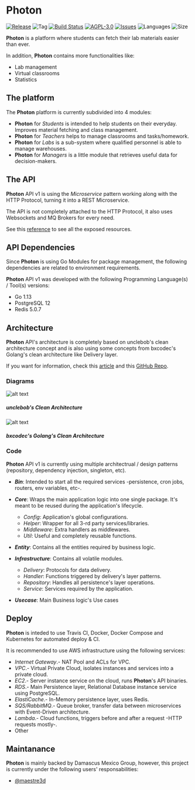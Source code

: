 # Photon
[![Release](https://img.shields.io/github/release/damascus-mx/photon-api)](https://github.com/damascus-mx/photon-api/releases)
![Tag](https://img.shields.io/github/v/tag/damascus-mx/photon-api)
[![Build Status](https://travis-ci.com/damascus-mx/photon-api.svg?branch=master)](https://travis-ci.com/damascus-mx/photon-api)
[![AGPL-3.0](https://img.shields.io/github/license/damascus-mx/photon-api)](LICENSE)
[![Issues](https://img.shields.io/github/issues/damascus-mx/photon-api)](https://github.com/damascus-mx/photon-api/issues)
![Languages](https://img.shields.io/github/languages/count/damascus-mx/photon-api)
![Size](https://img.shields.io/github/repo-size/damascus-mx/photon-api)

**Photon** is a platform where students can fetch their lab materials easier than ever.

In addition, **Photon** contains more functionalities like:
* Lab management
* Virtual classrooms
* Statistics

## The platform
The **Photon** platform is currently subdivided into 4 modules:
* **Photon** for _Students_ is intended to help students on their everyday. Improves material fetching and class management.
* **Photon** for _Teachers_ helps to manage classrooms and tasks/homework.
* **Photon** for _Labs_ is a sub-system where qualified personnel is able to manage warehouses.
* **Photon** for _Managers_ is a little module that retrieves useful data for decision-makers.

## The API
**Photon** API v1 is using the _Microservice_ pattern working along with the HTTP Protocol, turning it into a REST Microservice.

The API is not completely attached to the HTTP Protocol, it also uses Websockets and MQ Brokers for every need.

See this [reference](https://github.com/damascus-mx/photon-api) to see all the exposed resources.

## API Dependencies
Since **Photon** is using Go Modules for package management, the following dependencies are related to environment requirements.

**Photon** API v1 was developed with the following Programming Language(s) / Tool(s) versions:
* Go 1.13
* PostgreSQL 12
* Redis 5.0.7

## Architecture
**Photon** API's architecture is completely based on unclebob's clean architecture concept and is also using some concepts from bxcodec's Golang's clean architecture like Delivery layer.

If you want for information, check this [article](https://pusher.com/tutorials/clean-architecture-introduction) and this [GitHub Repo](https://github.com/bxcodec/go-clean-arch).

### Diagrams
![alt text](https://images.ctfassets.net/1es3ne0caaid/2zvDDUcdpuYqIM06WgU2sC/d706d509886f88be185fa007f6b43402/clean-architecture-ex-4.png "Clean architecture schema")
##### _unclebob's Clean Architecture_
![alt text](https://raw.githubusercontent.com/bxcodec/go-clean-arch/master/clean-arch.png "Clean architecture for Go")
##### _bxcodec's Golang's Clean Architecture_

### Code
**Photon** API v1 is currently using multiple architectrual / design patterns (repository, dependency injection, singleton, etc).

* **_Bin_**: Intended to start all the required services -persistence, cron jobs, routers, env variables, etc-.
* **_Core_**: Wraps the main application logic into one single package. It's meant to be reused during the application's lifecycle.
  * _Config_: Application's global configurations.
  * _Helper_: Wrapper for all 3-rd party services/libraries.
  * _Middleware_: Extra handlers as middlewares.
  * _Util_: Useful and completely reusable functions.

* **_Entity_**: Contains all the entities required by business logic.
* **_Infrastructure_**: Contains all volatile modules.
  * _Delivery_: Protocols for data delivery.
  * _Handler_: Functions triggered by delivery's layer patterns.
  * _Repository_: Handles all persistence's layer operations.
  * _Service_: Services required by the application.
* **_Usecase_**: Main Business logic's Use cases

## Deploy
**Photon** is inteded to use Travis CI, Docker, Docker Compose and Kubernetes for automated deploy & CI.

It is recommended to use AWS infrastructure using the following services:
* _Internet Gateway_.- NAT Pool and ACLs for VPC.
* _VPC_.- Virtual Private Cloud, isolates instances and services into a private cloud.
* _EC2_.- Server instance service on the cloud, runs **Photon**'s API binaries.
* _RDS_.- Main Persistence layer, Relational Database instance service using PostgreSQL.
* _ElastiCache_.- In-Memory persistence layer, uses Redis.
* _SQS/RabbitMQ_.- Queue broker, transfer data between microservices with Event-Driven architecture.
* _Lambda_.- Cloud functions, triggers before and after a request -HTTP requests mostly-.
* Other

## Maintanance
**Photon** is mainly backed by Damascus Mexico Group, however, this project is currently under the following users' responsabilities:
  * [@maestre3d](https://github.com/maestre3d)

